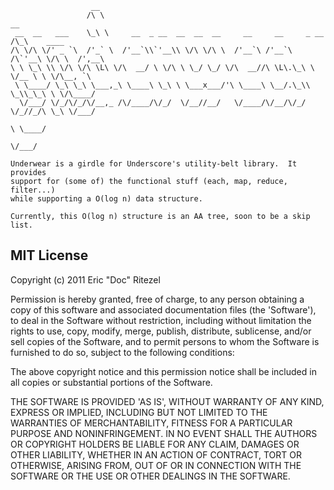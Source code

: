                       __                                                                   
                     /\ \                                                     __           
     __  __   ___    \_\ \     __  _ __  __  __  __     __     __     _ __   /\_\    ____  
    /\ \/\ \/' _ `\  /'_` \  /'__`\\`'__\\ \/\ \/\ \  /'__`\ /'__`\  /\`'__\ \/\ \  /',__\ 
    \ \ \_\ \\ \/\ \/\ \L\ \/\  __/ \ \/\ \ \_/ \_/ \/\  __//\ \L\.\_\ \ \/__ \ \ \/\__, `\
     \ \____/ \_\ \_\ \___,_\ \____\ \_\ \ \___x___/'\ \____\ \__/.\_\\ \_\\_\_\ \ \/\____/
      \/___/ \/_/\/_/\/__,_ /\/____/\/_/  \/__//__/   \/____/\/__/\/_/ \/_//_/\ \_\ \/___/ 
                                                                             \ \____/      
                                                                              \/___/       

    Underwear is a girdle for Underscore's utility-belt library.  It provides
    support for (some of) the functional stuff (each, map, reduce, filter...)
    while supporting a O(log n) data structure.

    Currently, this O(log n) structure is an AA tree, soon to be a skip list.


## MIT License

Copyright (c) 2011 Eric "Doc" Ritezel

Permission is hereby granted, free of charge, to any person obtaining a copy
of this software and associated documentation files (the 'Software'), to deal
in the Software without restriction, including without limitation the rights
to use, copy, modify, merge, publish, distribute, sublicense, and/or sell
copies of the Software, and to permit persons to whom the Software is
furnished to do so, subject to the following conditions:

The above copyright notice and this permission notice shall be included in all
copies or substantial portions of the Software.

THE SOFTWARE IS PROVIDED 'AS IS', WITHOUT WARRANTY OF ANY KIND, EXPRESS OR
IMPLIED, INCLUDING BUT NOT LIMITED TO THE WARRANTIES OF MERCHANTABILITY,
FITNESS FOR A PARTICULAR PURPOSE AND NONINFRINGEMENT. IN NO EVENT SHALL THE
AUTHORS OR COPYRIGHT HOLDERS BE LIABLE FOR ANY CLAIM, DAMAGES OR OTHER
LIABILITY, WHETHER IN AN ACTION OF CONTRACT, TORT OR OTHERWISE, ARISING FROM,
OUT OF OR IN CONNECTION WITH THE SOFTWARE OR THE USE OR OTHER DEALINGS IN THE
SOFTWARE.
